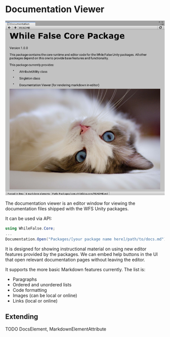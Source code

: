 # Documentation Viewer

![Preview Image](Images/DocsViewer.png)

The documentation viewer is an editor window for viewing the documentation files shipped with the WFS Unity packages.

It can be used via API:
```csharp
using WhileFalse.Core;
...
Documentation.Open("Packages/[your package name here]/path/to/docs.md");
```

It is designed for showing instructional material on using new editor features provided by the packages. We can embed help buttons in the UI that open relevant documentation pages without leaving the editor.

It supports the more basic Markdown features currently. The list is:
- Paragraphs
- Ordered and unordered lists
- Code formatting
- Images (can be local or online)
- Links (local or online)

## Extending
TODO
DocsElement, MarkdownElementAttribute